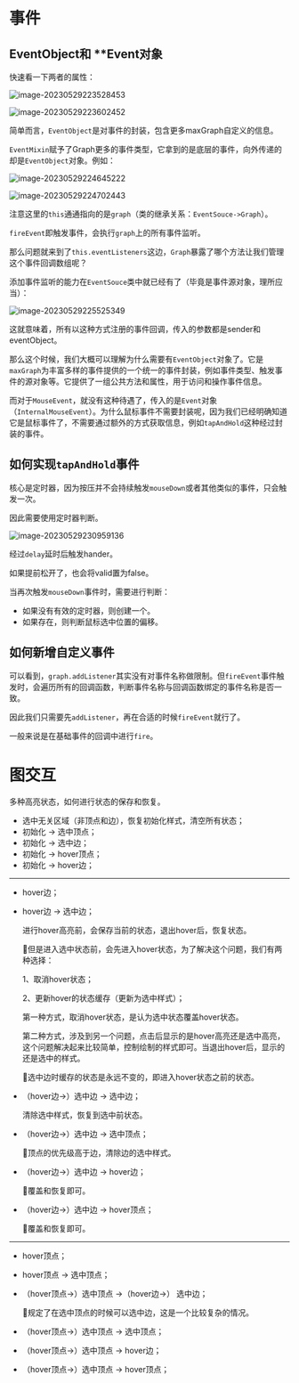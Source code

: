 # 事件

## EventObject和 **Event对象

快速看一下两者的属性：

![image-20230529223528453](assets/image-20230529223528453.png)

![image-20230529223602452](assets/image-20230529223602452.png)

简单而言，`EventObject`是对事件的封装，包含更多maxGraph自定义的信息。

`EventMixin`赋予了Graph更多的事件类型，它拿到的是底层的事件，向外传递的却是`EventObject`对象。例如：

![image-20230529224645222](assets/image-20230529224645222.png)

![image-20230529224702443](assets/image-20230529224702443.png)

注意这里的`this`通通指向的是`graph`（类的继承关系：`EventSouce->Graph`）。

`fireEvent`即触发事件，会执行`graph`上的所有事件监听。

那么问题就来到了`this.eventListeners`这边，`Graph`暴露了哪个方法让我们管理这个事件回调数组呢？

添加事件监听的能力在`EventSouce`类中就已经有了（毕竟是事件源对象，理所应当）：

![image-20230529225525349](assets/image-20230529225525349.png)

这就意味着，所有以这种方式注册的事件回调，传入的参数都是sender和eventObject。

那么这个时候，我们大概可以理解为什么需要有`EventObject`对象了。它是`maxGraph`为丰富多样的事件提供的一个统一的事件封装，例如事件类型、触发事件的源对象等。它提供了一组公共方法和属性，用于访问和操作事件信息。

而对于`MouseEvent`，就没有这种待遇了，传入的是`Event`对象（`InternalMouseEvent`）。为什么鼠标事件不需要封装呢，因为我们已经明确知道它是鼠标事件了，不需要通过额外的方式获取信息，例如`tapAndHold`这种经过封装的事件。



## 如何实现`tapAndHold`事件

核心是定时器，因为按压并不会持续触发`mouseDown`或者其他类似的事件，只会触发一次。

因此需要使用定时器判断。

![image-20230529230959136](assets/image-20230529230959136.png)

经过`delay`延时后触发hander。

如果提前松开了，也会将valid置为false。

当再次触发`mouseDown`事件时，需要进行判断：

- 如果没有有效的定时器，则创建一个。
- 如果存在，则判断鼠标选中位置的偏移。



## 如何新增自定义事件

可以看到，`graph.addListener`其实没有对事件名称做限制。但`fireEvent`事件触发时，会遍历所有的回调函数，判断事件名称与回调函数绑定的事件名称是否一致。

因此我们只需要先`addListener`，再在合适的时候`fireEvent`就行了。

一般来说是在基础事件的回调中进行`fire`。



# 图交互

多种高亮状态，如何进行状态的保存和恢复。

- 选中无关区域（非顶点和边），恢复初始化样式，清空所有状态；
- 初始化 -> 选中顶点；
- 初始化 -> 选中边；
- 初始化 -> hover顶点；
- 初始化 -> hover边；

---

- hover边；

- hover边 -> 选中边；

  进行hover高亮前，会保存当前的状态，退出hover后，恢复状态。

  :stars:但是进入选中状态前，会先进入hover状态，为了解决这个问题，我们有两种选择：

  1、取消hover状态；

  2、更新hover的状态缓存（更新为选中样式）；

  第一种方式，取消hover状态，是认为选中状态覆盖hover状态。

  第二种方式，涉及到另一个问题，点击后显示的是hover高亮还是选中高亮，这个问题解决起来比较简单，控制绘制的样式即可。当退出hover后，显示的还是选中的样式。

  :stars:选中边时缓存的状态是永远不变的，即进入hover状态之前的状态。

- （hover边->）选中边 -> 选中边；

  清除选中样式，恢复到选中前状态。

- （hover边->）选中边 -> 选中顶点；

  :stars:顶点的优先级高于边，清除边的选中样式。

- （hover边->）选中边 -> hover边；

  :stars:覆盖和恢复即可。

- （hover边->）选中边 -> hover顶点；

  :stars:覆盖和恢复即可。

---

- hover顶点；

- hover顶点 -> 选中顶点；

- （hover顶点->）选中顶点 ->（hover边->） 选中边；

  :stars:规定了在选中顶点的时候可以选中边，这是一个比较复杂的情况。

  

- （hover顶点->）选中顶点 -> 选中顶点；

- （hover顶点->）选中顶点 -> hover边；

- （hover顶点->）选中顶点 -> hover顶点；

  

  
